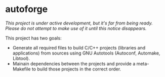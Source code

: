 # autoforge

_This project is under active development, but it's far from being ready.
Please do not attempt to make use of it until this notice disappears._

This project has two goals:

- Generate all required files to build C/C++ projects (libraries and
  applications) from sources using GNU Autotools (Autoconf, Automake,
  Libtool).
- Mainain dependencies between the projects and provide a meta-Makefile
  to build those projects in the correct order.
